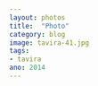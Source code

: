 ```yaml
---
layout: photos
title:  "Photo"
category: blog
image: tavira-41.jpg
tags:
- tavira
ano: 2014
---
```




